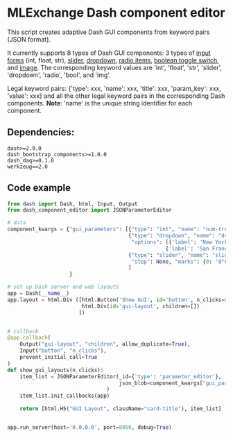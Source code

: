 # MLExchange Dash component editor
This script creates adaptive Dash GUI components from keyword pairs (JSON format).

It currently supports 8 types of Dash GUI components: 3 types of [input forms](https://dash-bootstrap-components.opensource.faculty.ai/docs/components/input/) (int, float, str), [slider](https://dash.plotly.com/dash-core-components/slider), [dropdown](https://dash.plotly.com/dash-core-components/dropdown), [radio items](https://dash.plotly.com/dash-core-components/radioitems), [boolean toggle switch](https://dash.plotly.com/dash-daq/toggleswitch), and [image](https://dash.plotly.com/dash-html-components/img). The corresponding keyword values are 'int', 'float', 'str', 'slider', 'dropdown', 'radio', 'bool', and 'img'.

Legal keyword pairs: {'type': xxx, 'name': xxx, 'title': xxx, 'param_key': xxx, 'value': xxx} and all the other legal keyword pairs in the corresponding Dash components. **Note**: 'name' is the unique string identifier for each component.



## Dependencies:

```
dash>=2.9.0
dash_bootstrap_components>=1.0.0
dash_daq>=0.1.0
werkzeug==2.0
```


## Code example

```python
from dash import Dash, html, Input, Output
from dash_component_editor import JSONParameterEditor

# data
component_kwargs = {"gui_parameters": [{"type": "int", "name": "num-tree", "title": "Number of Trees", "param_key": "n_estimators", "value": "30"}, 
                                       {"type": "dropdown", "name": "dropdown-menu", "title": "Choose a City", "param_key": "city", 
                                        "options": [{'label': 'New York City', 'value': 'New York City'}, {'label': 'Montreal', 'value': 'Montreal'},
                                                   {'label': 'San Francisco', 'value': 'San Francisco'}], "value": "'Montreal"},
                                       {"type": "slider", "name": "slider-id", "title": "Fahrenheit Range", "param_key": "f_temp", "min": 0, "max": 10,
                                        "step": None, "marks": {0: '0°F', 3: '3°F', 5: '5°F', 7.65: '7.65°F', 10: '10°F'}, "value":5},
                                       ]
                    }

# set up Dash server and web layouts
app = Dash(__name__)
app.layout = html.Div ([html.Button('Show GUI', id='button', n_clicks=0),
                        html.Div(id='gui-layout', children=[])
                       ])


# callback 
@app.callback(
    Output("gui-layout", "children", allow_duplicate=True),
    Input("button", "n_clicks"),
    prevent_initial_call=True
)
def show_gui_layouts(n_clicks):
    item_list = JSONParameterEditor(_id={'type': 'parameter_editor'},
                                    json_blob=component_kwargs["gui_parameters"],
                                )
    item_list.init_callbacks(app)
    
    return [html.H5("GUI Layout", className="card-title"), item_list]


app.run_server(host='0.0.0.0', port=8050, debug=True)
```


